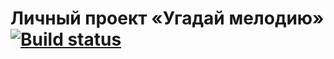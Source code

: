 # Личный проект «Угадай мелодию» [![Build status][travis-image]][travis-url]
[travis-image]: https://travis-ci.org/htmlacademy-ecmascript/138404-guess-melody.svg?branch=master
[travis-url]: https://travis-ci.org/htmlacademy-ecmascript/138404-guess-melody
